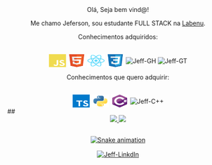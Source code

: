 <div align="center">
Olá, Seja bem vind@!

Me chamo Jeferson, sou estudante FULL STACK na <a href="https://github.com/future4code">Labenu</a>.


Conhecimentos adquiridos:
<div style="display: inline_block"><br>
  <img align="center" alt="Jeff-Js" height="30" width="40" src="https://raw.githubusercontent.com/devicons/devicon/master/icons/javascript/javascript-plain.svg">
  <img align="center" alt="Jeff-HTML" height="30" width="40" src="https://raw.githubusercontent.com/devicons/devicon/master/icons/html5/html5-original.svg">
  <img align="center" alt="Jeff-React" height="30" width="40" src="https://raw.githubusercontent.com/devicons/devicon/master/icons/react/react-original.svg">
  <img align="center" alt="Jeff-CSS" height="30" width="40" src="https://raw.githubusercontent.com/devicons/devicon/master/icons/css3/css3-original.svg">
  <img align="center" alt="Jeff-GH" height="30" width="40" src="https://cdn.jsdelivr.net/gh/devicons/devicon/icons/github/github-original.svg" />
  <img align="center" alt="Jeff-GT" height="30" width="40" src="https://cdn.jsdelivr.net/gh/devicons/devicon/icons/git/git-original.svg" />
</div>


Conhecimentos que quero adquirir:
<div style="display: inline_block"><br>
<img align="center" alt="Jeff-Ts" height="30" width="40" src="https://raw.githubusercontent.com/devicons/devicon/master/icons/typescript/typescript-plain.svg">
<img align="center" alt="Jeff-Python" height="30" width="40" src="https://raw.githubusercontent.com/devicons/devicon/master/icons/python/python-original.svg">
<img align="center" alt="Jeff-Csharp" height="30" width="40" src="https://raw.githubusercontent.com/devicons/devicon/master/icons/csharp/csharp-original.svg">
<img align="center" alt="Jeff-C++" height="30" width="40"src="https://cdn.jsdelivr.net/gh/devicons/devicon/icons/cplusplus/cplusplus-original.svg" />
</div>
</div>
##

<div align="center">
  <a href="https://github.com/Jeferson-Beiertorf">
  <img height="160em" src="https://github-readme-stats.vercel.app/api?username=Jeferson-Beiertorf&show_icons=true&theme=dark&include_all_commits=true&count_private=true"/>
  <img height="160em" src="https://github-readme-stats.vercel.app/api/top-langs/?username=Jeferson-Beiertorf&layout=compact&langs_count=7&theme=dark"/>
</div>



  
  ##
 
<div align="center">
 
 
  ![Snake animation](https://github.com/Jeferson-Beiertorf/Jeferson-Beiertorf/blob/output/github-contribution-grid-snake.svg)
 
</div>

<div align="center">
<a href="https://www.linkedin.com/in/jeferson-beiertorf/"><img  align="center" alt="Jeff-LinkdIn" height="100" width="300" src="https://cdn.jsdelivr.net/gh/devicons/devicon/icons/linkedin/linkedin-original-wordmark.svg" /> 
</div>
